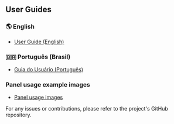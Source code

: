 ## User Guides

### 🌎 English
- [User Guide (English)](docs/en/user-guide.md)

### 🇧🇷 Português (Brasil)
- [Guia do Usuário (Português)](docs/pt-br/user-guide.md)


### Panel usage example images
- [Panel usage images](docs/images/)

For any issues or contributions, please refer to the project's GitHub repository.